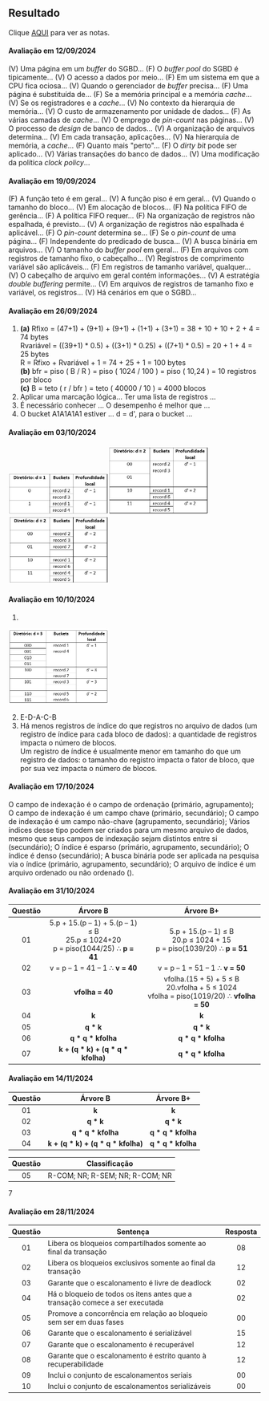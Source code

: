 ## Resultado

Clique [AQUI](../media/sgbd-2024-2-bcc-resumo.pdf) para ver as notas.

#### Avaliação em 12/09/2024

(V) Uma página em um _buffer_ do SGBD... (F) O _buffer pool_ do SGBD é tipicamente... (V) O acesso a dados por meio... (F) Em um sistema em que a CPU fica ociosa... (V) Quando o gerenciador de _buffer_ precisa... (F) Uma página é substituída de... (F) Se a memória principal e a memória _cache_... (V) Se os registradores e a _cache_... (V) No contexto da hierarquia de memória... (V) O custo de armazenamento por unidade de dados... (F) As várias camadas de _cache_... (V) O emprego de _pin-count_ nas páginas... (V) O processo de _design_ de banco de dados... (V) A organização de arquivos determina... (V) Em cada transação, aplicações... (V) Na hierarquia de memória, a _cache_... (F) Quanto mais "perto"... (F) O _dirty bit_ pode ser aplicado... (V) Várias transações do banco de dados... (V) Uma modificação da política _clock policy_... 

#### Avaliação em 19/09/2024

(F) A função teto é em geral... (V) A função piso é em geral... (V) Quando o tamanho do bloco... (V) Em alocação de blocos... (F) Na política FIFO de gerência... (F) A política FIFO requer... (F) Na organização de registros não espalhada, é previsto... (V) A organização de registros não espalhada é aplicável... (F) O _pin-count_ determina se... (F) Se o _pin-count_ de uma página... (F) Independente do predicado de busca... (V) A busca binária em arquivos... (V) O tamanho do _buffer pool_ em geral... (F) Em arquivos com registros de tamanho fixo, o cabeçalho... (V) Registros de comprimento variável são aplicáveis... (F) Em registros de tamanho variável, qualquer... (V) O cabeçalho de arquivo em geral contém informações... (V) A estratégia _double buffering_ permite... (V) Em arquivos de registros de tamanho fixo e variável, os registros... (V) Há cenários em que o SGBD...

#### Avaliação em 26/09/2024
1. **(a)** Rfixo = (47+1) + (9+1) + (9+1) + (1+1) + (3+1) = 38 + 10 + 10 + 2 + 4 = 74 bytes<br>Rvariável = ((39+1) * 0.5) + ((3+1) * 0.25) + ((7+1) * 0.5) = 20 + 1 + 4 = 25 bytes<br>R = Rfixo + Rvariável + 1 = 74 + 25 + 1 = 100 bytes<br>**(b)** bfr = piso ( B / R ) = piso ( 1024 / 100 ) = piso ( 10,24 ) = 10 registros por bloco<br>**(c)** B = teto ( r / bfr ) = teto ( 40000 / 10 ) = 4000 blocos
2. Aplicar uma marcação lógica... Ter uma lista de registros ...
3. É necessário conhecer ... O desempenho é melhor que ...
4. O bucket A1A1A1A1 estiver ... d = d', para o bucket ...

#### Avaliação em 03/10/2024

<img src="../media/ava-20241003-1.jpg" width="200"><img src="../media/ava-20241003-2.jpg" width="200"><img src="../media/ava-20241003-3.jpg" width="200">

#### Avaliação em 10/10/2024

1.
<img src="../media/ava-20241003-4.jpg" width="200">

2. E-D-A-C-B
3. Há menos registros de índice do que registros no arquivo de dados (um registro de índice para cada bloco de dados): a quantidade de registros impacta o número de blocos.<br>Um registro de índice é usualmente menor em tamanho do que um registro de dados: o tamanho do registro impacta o fator de bloco, que por sua vez impacta o número de blocos.

#### Avaliação em 17/10/2024

O campo de indexação é o campo de ordenação (primário, agrupamento); O campo de indexação é um campo chave (primário, secundário); O campo de indexação é um campo não-chave (agrupamento, secundário); Vários índices desse tipo podem ser criados para um mesmo arquivo de dados, mesmo que seus campos de indexação sejam distintos entre si (secundário); O índice é esparso (primário, agrupamento, secundário); O índice é denso (secundário); A busca binária pode ser aplicada na pesquisa via o índice (primário, agrupamento, secundário); O arquivo de índice é um arquivo ordenado ou não ordenado ().

#### Avaliação em 31/10/2024

|Questão|Árvore B|Árvore B+|
|:-:|:-:|:-:|
|01|5.p + 15.(p – 1) + 5.(p – 1) &#8804; B<br>25.p &#8804; 1024+20<br>p = piso(1044/25) &#8756; **p = 41**|5.p + 15.(p – 1) &#8804; B<br>20.p &#8804; 1024 + 15<br>p = piso(1039/20) &#8756; **p = 51**|
|02|v = p – 1 = 41 – 1 &#8756; **v = 40**|v = p – 1 = 51 – 1 &#8756; **v = 50**|
|03|**vfolha = 40**|vfolha.(15 + 5) + 5 &#8804; B<br>20.vfolha + 5 &#8804; 1024<br>vfolha = piso(1019/20) &#8756; **vfolha = 50**|
|04|**k**|**k**|
|05|**q * k**|**q * k**|
|06|**q * q * kfolha**|**q * q * kfolha**|
|07|**k + (q * k) + (q * q * kfolha)**|**q * q * kfolha**|

#### Avaliação em 14/11/2024

|Questão|Árvore B|Árvore B+|
|:-:|:-:|:-:|
|01|**k**|**k**|
|02|**q * k**|**q * k**|
|03|**q * q * kfolha**|**q * q * kfolha**|
|04|**k + (q * k) + (q * q * kfolha)**|**q * q * kfolha**|

|Questão|Classificação|
|:-:|:-:|
|05|R-COM; NR; R-SEM; NR; R-COM; NR|
7

#### Avaliação em 28/11/2024

|Questão|Sentença|Resposta|
|:-:|-|:-:|
|01|Libera os bloqueios compartilhados somente ao final da transação|08|
|02|Libera os bloqueios exclusivos somente ao final da transação|12|
|03|Garante que o escalonamento é livre de deadlock|02|
|04|Há o bloqueio de todos os itens antes que a transação comece a ser executada|02|
|05|Promove a concorrência em relação ao bloqueio sem ser em duas fases|00|
|06|Garante que o escalonamento é serializável|15|
|07|Garante que o escalonamento é recuperável|12|
|08|Garante que o escalonamento é estrito quanto à recuperabilidade|12|
|09|Inclui o conjunto de escalonamentos seriais|00|
|10|Inclui o conjunto de escalonamentos serializáveis|00|
